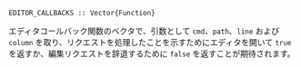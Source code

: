 ```
EDITOR_CALLBACKS :: Vector{Function}
```

エディタコールバック関数のベクタで、引数として `cmd`、`path`、`line` および `column` を取り、リクエストを処理したことを示すためにエディタを開いて `true` を返すか、編集リクエストを辞退するために `false` を返すことが期待されます。
